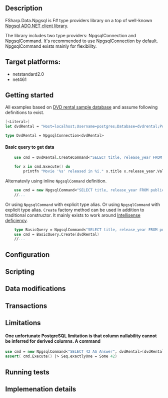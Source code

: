 ## Description
FSharp.Data.Npgsql is F# type providers library on a top of well-known [Npgsql ADO.NET client library]( http://www.npgsql.org/doc/index.html). 

The library includes two type providers: NpgsqlConnection and NpgsqlCommand. It's recommended to use NpgsqlConnection by default.  NpgsqlCommand exists mainly for flexibility.

## Target platforms: 
  - netstandard2.0
  - net461

## Getting started

All examples based on [DVD rental sample database](http://www.postgresqltutorial.com/download/dvd-rental-sample-database/) and assume following definitions to exist.
```fsharp
[<Literal>]
let dvdRental = "Host=localhost;Username=postgres;Database=dvdrental;Port=32768"

type DvdRental = NpgsqlConnection<dvdRental>
```

#### Basic query to get data

```fsharp
    use cmd = DvdRental.CreateCommand<"SELECT title, release_year FROM public.film LIMIT 3">(dvdRental)

    for x in cmd.Execute() do   
        printfn "Movie '%s' released in %i." x.title x.release_year.Value
```
Alternatevly using inline ```NpgsqlCommand``` definition.
```fsharp
    use cmd = new NpgsqlCommand<"SELECT title, release_year FROM public.film LIMIT 3", dvdRental>(dvdRental)
    //...
```
Or using ```NpgsqlCommand``` with explicit type alias. Or using ```NpgsqlCommand``` with explicit type alias. `Create` factory method can be used in addition to traditional constructor. It mainly exists to work around [Intellisense deficiency]().

```fsharp
    type BasicQuery = NpgsqlCommand<"SELECT title, release_year FROM public.film LIMIT 3", dvdRental>
    use cmd = BasicQuery.Create(dvdRental)
    //...
```


## Configuration

## Scripting

## Data modifications

## Transactions

## Limitations

  #### One unfortunate PostgreSQL limitation is that column nullability cannot be inferred for derived columns. A command 
  ```fsharp
  use cmd = new NpgsqlCommand<"SELECT 42 AS Answer", dvdRental>(dvdRental)
  assert( cmd.Execute() |> Seq.exactlyOne = Some 42)
  ```

## Running tests

## Implemenation details

